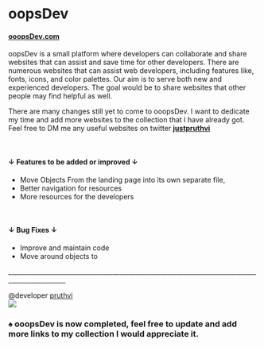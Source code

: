 <h1> oopsDev </h1>
<h4><a href="https://ooopsdev.com/#/">ooopsDev.com </a> </h4>
<p> oopsDev is a small platform where developers can collaborate and share websites that can assist and save time for other developers. There are numerous websites that can assist web developers, including features like, fonts, icons, and color palettes. Our aim is to serve both new and experienced developers. The goal would be to share websites that other people may find helpful as well. </p>

<p> There are many changes still yet to come to ooopsDev. I want to dedicate my time and add more websites to the collection that I have already got. Feel free to DM me any useful websites on twitter <a href="https://twitter.com/justpruthvi"><strong>justpruthvi</strong></a> </p>

<br/>
<h4> ↓ Features to be added or improved ↓</h4>
<ul>
        <li> Move Objects From the landing page into its own separate file, </li>
        <li> Better navigation for resources  </li>
        <li> More resources for the developers  </li>
        
        
</ul>

<br/>

<h4> ↓ Bug Fixes ↓</h4>
<ul>
        <li> Improve and maintain code </li>
        <li> Move around objects to  </li>
        
</ul>

<p>________________________________________________________________________________________________</p>
<span> @developer </span>
<a href="https://twitter.com/justpruthvi"> pruthvi </a>

<br/>
<img src="https://g.foolcdn.com/editorial/images/619293/sn10-starship-photographed-from-below-during-landing-is-elon-musk.jpg" />
<h3> ♠ ooopsDev is now completed, feel free to update and add more links to my collection I would appreciate it. </h3>
